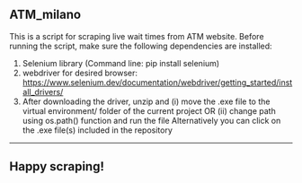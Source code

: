 ATM_milano
---
This is a script for scraping live wait times from ATM website. Before running the script, make sure the following dependencies are installed:
1. Selenium library (Command line: pip install selenium)
2. webdriver for desired browser: https://www.selenium.dev/documentation/webdriver/getting_started/install_drivers/
3. After downloading the driver, unzip and (i) move the .exe file to the virtual environment/ folder of the current project OR (ii) change path using os.path() function and run the file
Alternatively you can click on the .exe file(s) included in the repository
---

## Happy scraping!
